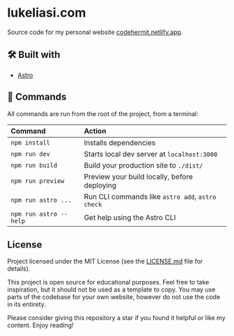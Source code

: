 # lukeliasi.com
Source code for my personal website [codehermit.netlify.app](http://codehermit.netlify.app).

## 🛠️ Built with
- [Astro](https://astro.build/)

## 🧞 Commands

All commands are run from the root of the project, from a terminal:

| Command                | Action                                           |
| :--------------------- | :----------------------------------------------- |
| `npm install`          | Installs dependencies                            |
| `npm run dev`          | Starts local dev server at `localhost:3000`      |
| `npm run build`        | Build your production site to `./dist/`          |
| `npm run preview`      | Preview your build locally, before deploying     |
| `npm run astro ...`    | Run CLI commands like `astro add`, `astro check` |
| `npm run astro --help` | Get help using the Astro CLI                     |

## License
Project licensed under the MIT License (see the [LICENSE.md](https://github.com/lukeliasi/lukeliasi.com/blob/main/LICENSE.md) file for details).

This project is open source for educational purposes. Feel free to take inspiration, but it should not be used as a template to copy. You may use parts of the codebase for your own website, however do not use the code in its entirety.

Please consider giving this repository a star if you found it helpful or like my content. Enjoy reading!